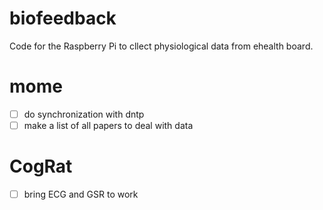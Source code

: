 biofeedback
===========

Code for the Raspberry Pi to cllect physiological data from ehealth board.


# mome
- [ ] do synchronization with dntp
- [ ] make a list of all papers to deal with data

# CogRat
- [ ] bring ECG and GSR to work
